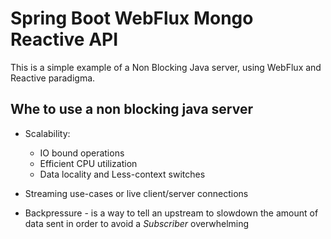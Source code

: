 # Spring Boot WebFlux Mongo Reactive API

This is a simple example of a Non Blocking Java server, using WebFlux and Reactive paradigma. 

## Whe to use a non blocking java server

* Scalability:
    * IO bound operations 
    * Efficient CPU utilization
    * Data locality and Less-context switches

* Streaming use-cases or live client/server connections
* Backpressure - is a way to tell an upstream to slowdown the amount of data sent in order to avoid a _Subscriber_ overwhelming 

